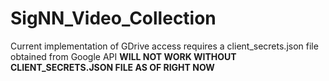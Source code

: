 # SigNN_Video_Collection

Current implementation of GDrive access requires a client_secrets.json file obtained from Google API
**WILL NOT WORK WITHOUT CLIENT_SECRETS.JSON FILE AS OF RIGHT NOW**
